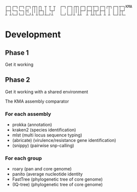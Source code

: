 
```
┌─┐┌─┐┌─┐┌─┐┌┬┐┌┐ ┬ ┬ ┬  ┌─┐┌─┐┌┬┐┌─┐┌─┐┬─┐┌─┐┌┬┐┌─┐┬─┐KMA 
├─┤└─┐└─┐├┤ │││├┴┐│ └┬┘  │  │ ││││├─┘├─┤├┬┘├─┤ │ │ │├┬┘
┴ ┴└─┘└─┘└─┘┴ ┴└─┘┴─┘┴   └─┘└─┘┴ ┴┴  ┴ ┴┴└─┴ ┴ ┴ └─┘┴└─
```

# Development

## Phase 1
Get it working


## Phase 2
Get it working with a shared environment

The KMA assembly comparator

### For each assembly
  * prokka (annotation)
  * kraken2 (species identification)
  * mlst (multi locus sequence typing)
  * (abricate) (virulence/resistance gene identification)
  * (snippy) (pairwise snp-calling)
  
  
### For each group
  * roary (pan and core genome)
  * panito (average nucleotide identity
  * FastTree (phylogenetic tree of core genome)
  * (IQ-tree) (phylogenetic tree of core genome)
  
